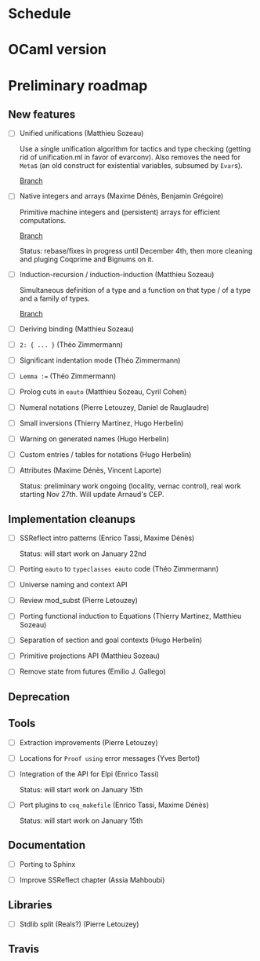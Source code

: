 # Schedule

# OCaml version

# Preliminary roadmap

## New features

- [ ] Unified unifications (Matthieu Sozeau)

  Use a single unification algorithm for tactics and type checking (getting
  rid of unification.ml in favor of evarconv). Also removes the need for `Meta`s
  (an old construct for existential variables, subsumed by `Evar`s).

  [Branch](https://github.com/mattam82/coq/tree/unifall)

- [ ] Native integers and arrays (Maxime Dénès, Benjamin Grégoire)

  Primitive machine integers and (persistent) arrays for efficient computations.
  
  [Branch](https://github.com/maximedenes/coq/tree/vm-clambda)
  
  Status: rebase/fixes in progress until December 4th, then more cleaning and pluging Coqprime and Bignums on it.

- [ ] Induction-recursion / induction-induction (Matthieu Sozeau)

  Simultaneous definition of a type and a function on that type / of a type and
  a family of types.

  [Branch](https://github.com/mattam82/coq/tree/IR)
  
- [ ] Deriving binding (Matthieu Sozeau)

- [ ] `2: { ... }` (Théo Zimmermann)

- [ ] Significant indentation mode (Théo Zimmermann)

- [ ] `Lemma :=` (Théo Zimmermann)

- [ ] Prolog cuts in `eauto` (Matthieu Sozeau, Cyril Cohen)

- [ ] Numeral notations (Pierre Letouzey, Daniel de Rauglaudre)

- [ ] Small inversions (Thierry Martinez, Hugo Herbelin)

- [ ] Warning on generated names (Hugo Herbelin)

- [ ] Custom entries / tables for notations (Hugo Herbelin)

- [ ] Attributes (Maxime Dénès, Vincent Laporte)

  Status: preliminary work ongoing (locality, vernac control), real work starting Nov 27th. Will update Arnaud's CEP.

## Implementation cleanups

- [ ] SSReflect intro patterns (Enrico Tassi, Maxime Dénès)

  Status: will start work on January 22nd

- [ ] Porting `eauto` to `typeclasses eauto` code (Théo Zimmermann)

- [ ] Universe naming and context API

- [ ] Review mod\_subst (Pierre Letouzey)

- [ ] Porting functional induction to Equations (Thierry Martinez, Matthieu Sozeau)

- [ ] Separation of section and goal contexts (Hugo Herbelin)

- [ ] Primitive projections API (Matthieu Sozeau)

- [ ] Remove state from futures (Emilio J. Gallego)

## Deprecation

## Tools

- [ ] Extraction improvements (Pierre Letouzey)

- [ ] Locations for `Proof using` error messages (Yves Bertot)

- [ ] Integration of the API for Elpi (Enrico Tassi)

  Status: will start work on January 15th

- [ ] Port plugins to `coq_makefile` (Enrico Tassi, Maxime Dénès)

  Status: will start work on January 15th

## Documentation

- [ ] Porting to Sphinx

- [ ] Improve SSReflect chapter (Assia Mahboubi)

## Libraries

- [ ] Stdlib split (Reals?) (Pierre Letouzey)

## Travis
